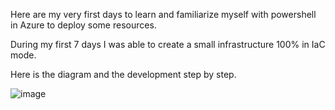 Here are my very first days to learn and familiarize myself with powershell in Azure to deploy some resources.

During my first 7 days I was able to create a small infrastructure 100% in IaC mode.

Here is the diagram and the development step by step.

![image](https://user-images.githubusercontent.com/101357756/222868792-078a80e1-0c9a-40f3-bb9c-76f54eca6d23.png)
